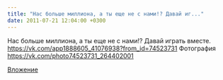 ```yaml
---
title: "Нас больше миллиона, а ты еще не с нами!? Давай иг..."
date: 2011-07-21 12:04:00 +0300
---
```


Нас больше миллиона, а ты еще не с нами!? Давай играть вместе.
https://vk.com/app1888605_41076938?from_id=74523731
Фотография
https://vk.com/photo74523731_264402001

[Вложение](https://vk.com/photo74523731_264402001)
